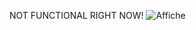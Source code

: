 NOT FUNCTIONAL RIGHT NOW!
![Affiche ](https://user-images.githubusercontent.com/67479263/219873172-e270e594-fe86-417b-8ccb-128bd788f941.jpg)
